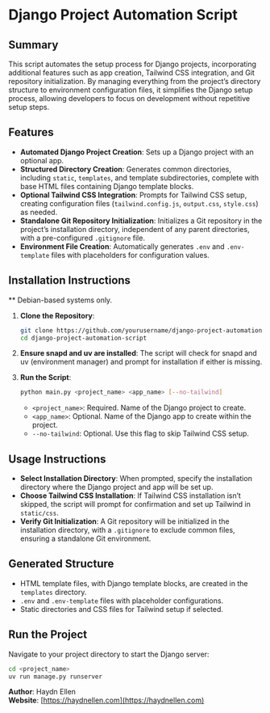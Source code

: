 
# Django Project Automation Script

## Summary

This script automates the setup process for Django projects, incorporating additional features such as app creation, Tailwind CSS integration, and Git repository initialization. By managing everything from the project’s directory structure to environment configuration files, it simplifies the Django setup process, allowing developers to focus on development without repetitive setup steps.

## Features

- **Automated Django Project Creation**: Sets up a Django project with an optional app.
- **Structured Directory Creation**: Generates common directories, including `static`, `templates`, and template subdirectories, complete with base HTML files containing Django template blocks.
- **Optional Tailwind CSS Integration**: Prompts for Tailwind CSS setup, creating configuration files (`tailwind.config.js`, `output.css`, `style.css`) as needed.
- **Standalone Git Repository Initialization**: Initializes a Git repository in the project’s installation directory, independent of any parent directories, with a pre-configured `.gitignore` file.
- **Environment File Creation**: Automatically generates `.env` and `.env-template` files with placeholders for configuration values.

## Installation Instructions

** Debian-based systems only.

1. **Clone the Repository**:
   ```bash
   git clone https://github.com/yourusername/django-project-automation-script.git
   cd django-project-automation-script
   ```

2. **Ensure snapd and uv are installed**: The script will check for snapd and uv (environment manager) and prompt for installation if either is missing.

3. **Run the Script**:
   ```bash
   python main.py <project_name> <app_name> [--no-tailwind]
   ```
   - `<project_name>`: Required. Name of the Django project to create.
   - `<app_name>`: Optional. Name of the Django app to create within the project.
   - `--no-tailwind`: Optional. Use this flag to skip Tailwind CSS setup.

## Usage Instructions

- **Select Installation Directory**: When prompted, specify the installation directory where the Django project and app will be set up.
- **Choose Tailwind CSS Installation**: If Tailwind CSS installation isn’t skipped, the script will prompt for confirmation and set up Tailwind in `static/css`.
- **Verify Git Initialization**: A Git repository will be initialized in the installation directory, with a `.gitignore` to exclude common files, ensuring a standalone Git environment.

## Generated Structure

- HTML template files, with Django template blocks, are created in the `templates` directory.
- `.env` and `.env-template` files with placeholder configurations.
- Static directories and CSS files for Tailwind setup if selected.

## Run the Project

Navigate to your project directory to start the Django server:
   ```bash
   cd <project_name>
   uv run manage.py runserver
   ```

**Author**: Haydn Ellen  
**Website**: [https://haydnellen.com](https://haydnellen.com)
